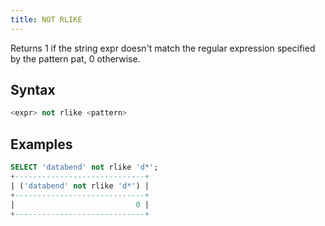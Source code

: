 ```yaml
---
title: NOT RLIKE
---
```


Returns 1 if the string expr doesn't match the regular expression specified by the pattern pat, 0 otherwise.

## Syntax

```sql
<expr> not rlike <pattern>
```

## Examples

```sql
SELECT 'databend' not rlike 'd*';
+-----------------------------+
| ('databend' not rlike 'd*') |
+-----------------------------+
|                           0 |
+-----------------------------+
```